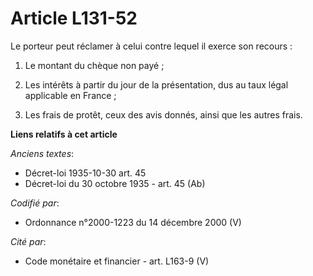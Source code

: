 # Article L131-52

Le porteur peut réclamer à celui contre lequel il exerce son recours :

1. Le montant du chèque non payé ;

2. Les intérêts à partir du jour de la présentation, dus au taux légal applicable en France ;

3. Les frais de protêt, ceux des avis donnés, ainsi que les autres frais.

**Liens relatifs à cet article**

_Anciens textes_:

  - Décret-loi 1935-10-30 art. 45
  - Décret-loi du 30 octobre 1935 - art. 45 (Ab)

_Codifié par_:

  - Ordonnance n°2000-1223 du 14 décembre 2000 (V)

_Cité par_:

  - Code monétaire et financier - art. L163-9 (V)
